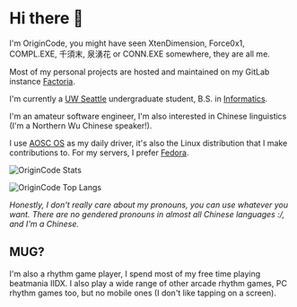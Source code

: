 # Hi there 👋

I'm OriginCode, you might have seen XtenDimension, Force0x1, COMPL.EXE, 千須末, 泉湧花 or CONN.EXE somewhere, they are all me.

Most of my personal projects are hosted and maintained on my GitLab instance [Factoria](https://factoria.origincode.me).

I'm currently a [UW Seattle](https://www.washington.edu) undergraduate student, B.S. in [Informatics](https://ischool.uw.edu/).

I'm an amateur software engineer, I'm also interested in Chinese linguistics (I'm a Northern Wu Chinese speaker!).

I use [AOSC OS](https://aosc.io) as my daily driver, it's also the Linux distribution that I make contributions to. For my servers, I prefer [Fedora](https://fedoraproject.org/).

![OriginCode Stats](https://github-readme-stats.vercel.app/api?username=OriginCode&show_icons=true&theme=dark)

![OriginCode Top Langs](https://github-readme-stats.vercel.app/api/top-langs/?username=OriginCode&exclude_repo=dotfiles&layout=compact&theme=dark)

_Honestly, I don't really care about my pronouns, you can use whatever you want. There are no gendered pronouns in almost all Chinese languages :/, and I'm a Chinese._

## MUG?

I'm also a rhythm game player, I spend most of my free time playing beatmania IIDX. I also play a wide range of other arcade rhythm games, PC rhythm games too, but no mobile ones (I don't like tapping on a screen).
